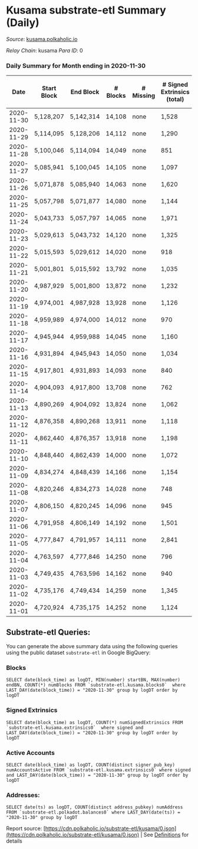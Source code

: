 # Kusama substrate-etl Summary (Daily)

_Source_: [kusama.polkaholic.io](https://kusama.polkaholic.io)

*Relay Chain*: kusama
*Para ID*: 0



### Daily Summary for Month ending in 2020-11-30


| Date | Start Block | End Block | # Blocks | # Missing | # Signed Extrinsics (total) | # Active Accounts | # Addresses with Balances | # Events | # Transfers | # XCM Transfers In | # XCM Transfers Out |
| ---- | ----------- | --------- | -------- | --------- | --------------------------- | ----------------- | ------------------------- | -------- | ----------- | ------------------ | ------------------- |
| 2020-11-30 | 5,128,207 | 5,142,314 | 14,108 | none  | 1,528 | 539 | 25,689 | 58,952 | 769 ($58,258,573.67) |   |   |
| 2020-11-29 | 5,114,095 | 5,128,206 | 14,112 | none  | 1,290 | 574 |  | 55,796 | 629 ($26,179,617.71) |   |   |
| 2020-11-28 | 5,100,046 | 5,114,094 | 14,049 | none  | 851 | 358 |  | 49,781 | 446 ($25,416,312.52) |   |   |
| 2020-11-27 | 5,085,941 | 5,100,045 | 14,105 | none  | 1,097 | 486 |  | 64,996 | 538 ($23,786,640.38) |   |   |
| 2020-11-26 | 5,071,878 | 5,085,940 | 14,063 | none  | 1,620 | 626 |  | 54,707 | 1,185 ($69,864,370.67) |   |   |
| 2020-11-25 | 5,057,798 | 5,071,877 | 14,080 | none  | 1,144 | 445 |  | 54,963 | 624 ($43,320,502.58) |   |   |
| 2020-11-24 | 5,043,733 | 5,057,797 | 14,065 | none  | 1,971 | 827 |  | 58,456 | 1,297 ($60,701,746.97) |   |   |
| 2020-11-23 | 5,029,613 | 5,043,732 | 14,120 | none  | 1,325 | 636 |  | 57,769 | 393 ($20,794,147.55) |   |   |
| 2020-11-22 | 5,015,593 | 5,029,612 | 14,020 | none  | 918 | 444 |  | 49,355 | 311 ($60,304,755.30) |   |   |
| 2020-11-21 | 5,001,801 | 5,015,592 | 13,792 | none  | 1,035 | 424 |  | 57,075 | 325 ($20,915,820.72) |   |   |
| 2020-11-20 | 4,987,929 | 5,001,800 | 13,872 | none  | 1,232 | 480 |  | 63,640 | 484 ($24,368,771.16) |   |   |
| 2020-11-19 | 4,974,001 | 4,987,928 | 13,928 | none  | 1,126 | 494 |  | 51,747 | 304 ($18,599,710.73) |   |   |
| 2020-11-18 | 4,959,989 | 4,974,000 | 14,012 | none  | 970 | 397 |  | 49,886 | 362 ($9,806,019.01) |   |   |
| 2020-11-17 | 4,945,944 | 4,959,988 | 14,045 | none  | 1,160 | 505 |  | 57,017 | 401 ($26,892,925.05) |   |   |
| 2020-11-16 | 4,931,894 | 4,945,943 | 14,050 | none  | 1,034 | 447 |  | 53,708 | 376 ($16,089,911.11) |   |   |
| 2020-11-15 | 4,917,801 | 4,931,893 | 14,093 | none  | 840 | 358 |  | 52,754 | 357 ($9,178,899.07) |   |   |
| 2020-11-14 | 4,904,093 | 4,917,800 | 13,708 | none  | 762 | 350 |  | 50,713 | 289 ($6,252,073.84) |   |   |
| 2020-11-13 | 4,890,269 | 4,904,092 | 13,824 | none  | 1,062 | 424 |  | 53,661 | 429 ($13,873,628.79) |   |   |
| 2020-11-12 | 4,876,358 | 4,890,268 | 13,911 | none  | 1,118 | 517 |  | 55,192 | 499 ($24,758,797.37) |   |   |
| 2020-11-11 | 4,862,440 | 4,876,357 | 13,918 | none  | 1,198 | 455 |  | 54,417 | 502 ($29,924,489.07) |   |   |
| 2020-11-10 | 4,848,440 | 4,862,439 | 14,000 | none  | 1,072 | 520 |  | 48,871 | 446 ($68,163,367.64) |   |   |
| 2020-11-09 | 4,834,274 | 4,848,439 | 14,166 | none  | 1,154 | 612 |  | 61,321 | 267 ($9,069,453.54) |   |   |
| 2020-11-08 | 4,820,246 | 4,834,273 | 14,028 | none  | 748 | 361 |  | 53,080 | 236 ($6,723,984.42) |   |   |
| 2020-11-07 | 4,806,150 | 4,820,245 | 14,096 | none  | 945 | 444 |  | 58,249 | 389 ($20,229,965.04) |   |   |
| 2020-11-06 | 4,791,958 | 4,806,149 | 14,192 | none  | 1,501 | 659 |  | 61,681 | 688 ($60,071,995.23) |   |   |
| 2020-11-05 | 4,777,847 | 4,791,957 | 14,111 | none  | 2,841 | 658 |  | 71,285 | 409 ($47,355,186.51) |   |   |
| 2020-11-04 | 4,763,597 | 4,777,846 | 14,250 | none  | 796 | 336 |  | 66,583 | 324 ($28,156,178.56) |   |   |
| 2020-11-03 | 4,749,435 | 4,763,596 | 14,162 | none  | 940 | 410 |  | 57,363 | 506 ($13,018,748.47) |   |   |
| 2020-11-02 | 4,735,176 | 4,749,434 | 14,259 | none  | 1,345 | 509 |  | 65,011 | 690 ($66,077,825.29) |   |   |
| 2020-11-01 | 4,720,924 | 4,735,175 | 14,252 | none  | 1,124 | 460 |  | 70,300 | 299 ($16,495,212.19) |   |   |

## Substrate-etl Queries:
You can generate the above summary data using the following queries using the public dataset `substrate-etl` in Google BigQuery:


### Blocks
```
SELECT date(block_time) as logDT, MIN(number) startBN, MAX(number) endBN, COUNT(*) numBlocks FROM `substrate-etl.kusama.blocks0`  where LAST_DAY(date(block_time)) = "2020-11-30" group by logDT order by logDT
```


### Signed Extrinsics
```
SELECT date(block_time) as logDT, COUNT(*) numSignedExtrinsics FROM `substrate-etl.kusama.extrinsics0`  where signed and LAST_DAY(date(block_time)) = "2020-11-30" group by logDT order by logDT
```


### Active Accounts
```
SELECT date(block_time) as logDT, COUNT(distinct signer_pub_key) numAccountsActive FROM `substrate-etl.kusama.extrinsics0` where signed and LAST_DAY(date(block_time)) = "2020-11-30" group by logDT order by logDT
```


### Addresses:
```
SELECT date(ts) as logDT, COUNT(distinct address_pubkey) numAddress FROM `substrate-etl.polkadot.balances0` where LAST_DAY(date(ts)) = "2020-11-30" group by logDT
```



Report source: [https://cdn.polkaholic.io/substrate-etl/kusama/0.json](https://cdn.polkaholic.io/substrate-etl/kusama/0.json) | See [Definitions](/DEFINITIONS.md) for details
